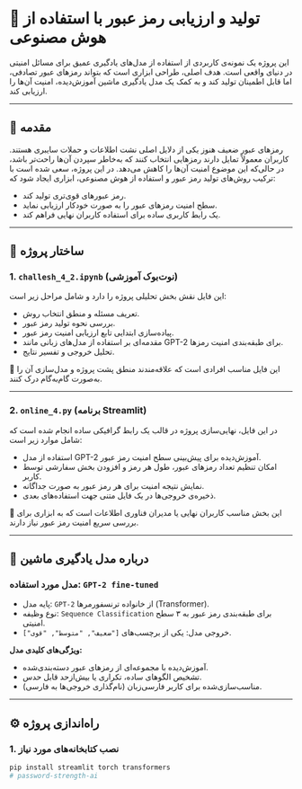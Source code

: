 # 🔐 تولید و ارزیابی رمز عبور با استفاده از هوش مصنوعی

این پروژه یک نمونه‌ی کاربردی از استفاده از مدل‌های یادگیری عمیق برای مسائل امنیتی در دنیای واقعی است. هدف اصلی، طراحی ابزاری است که بتواند رمزهای عبور تصادفی، اما قابل اطمینان تولید کند و به کمک یک مدل یادگیری ماشین آموزش‌دیده، امنیت آن‌ها را ارزیابی کند.

---

## 📌 مقدمه

رمزهای عبور ضعیف هنوز یکی از دلایل اصلی نشت اطلاعات و حملات سایبری هستند. کاربران معمولاً تمایل دارند رمزهایی انتخاب کنند که به‌خاطر سپردن آن‌ها راحت‌تر باشد، در حالی‌که این موضوع امنیت آن‌ها را کاهش می‌دهد. در این پروژه، سعی شده است با ترکیب روش‌های تولید رمز عبور و استفاده از هوش مصنوعی، ابزاری ایجاد شود که:

- رمز عبورهای قوی‌تری تولید کند.
- سطح امنیت رمزهای عبور را به صورت خودکار ارزیابی نماید.
- یک رابط کاربری ساده برای استفاده کاربران نهایی فراهم کند.

---

## 🧩 ساختار پروژه

### 1. `challesh_4_2.ipynb` (نوت‌بوک آموزشی)

این فایل نقش بخش تحلیلی پروژه را دارد و شامل مراحل زیر است:

- تعریف مسئله و منطق انتخاب روش.
- بررسی نحوه تولید رمز عبور.
- پیاده‌سازی ابتدایی تابع ارزیابی امنیت رمز عبور.
- مقدمه‌ای بر استفاده از مدل‌های زبانی مانند GPT-2 برای طبقه‌بندی امنیت رمزها.
- تحلیل خروجی و تفسیر نتایج.

📌 این فایل مناسب افرادی است که علاقه‌مندند منطق پشت پروژه و مدل‌سازی آن را به‌صورت گام‌به‌گام درک کنند.

---

### 2. `online_4.py` (برنامه Streamlit)

در این فایل، نهایی‌سازی پروژه در قالب یک رابط گرافیکی ساده انجام شده است که شامل موارد زیر است:

- استفاده از مدل GPT-2 آموزش‌دیده برای پیش‌بینی سطح امنیت رمز عبور.
- امکان تنظیم تعداد رمزهای عبور، طول هر رمز و افزودن بخش سفارشی توسط کاربر.
- نمایش نتیجه امنیت برای هر رمز عبور به صورت جداگانه.
- ذخیره‌ی خروجی‌ها در یک فایل متنی جهت استفاده‌های بعدی.

📌 این بخش مناسب کاربران نهایی یا مدیران فناوری اطلاعات است که به ابزاری برای بررسی سریع امنیت رمز عبور نیاز دارند.

---

## 🤖 درباره مدل یادگیری ماشین

### مدل مورد استفاده: `GPT-2 fine-tuned`

- پایه مدل: `GPT-2` از خانواده ترنسفورمرها (Transformer).
- نوع وظیفه: `Sequence Classification` برای طبقه‌بندی رمز عبور به ۳ سطح امنیتی.
- خروجی مدل: یکی از برچسب‌های `["ضعیف", "متوسط", "قوی"]`.

**ویژگی‌های کلیدی مدل:**
- آموزش‌دیده با مجموعه‌ای از رمزهای عبور دسته‌بندی‌شده.
- تشخیص الگوهای ساده، تکراری یا بیش‌ازحد قابل حدس.
- مناسب‌سازی‌شده برای کاربر فارسی‌زبان (نام‌گذاری خروجی‌ها به فارسی).

---

## ⚙️ راه‌اندازی پروژه

### 1. نصب کتابخانه‌های مورد نیاز
```bash
pip install streamlit torch transformers
# password-strength-ai
